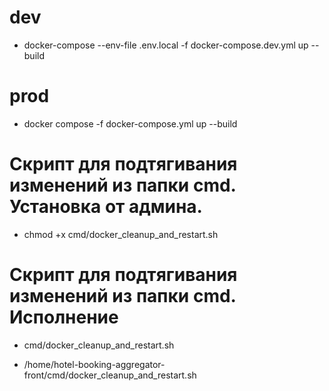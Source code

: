 # dev

* docker-compose --env-file .env.local -f docker-compose.dev.yml  up --build 

# prod

* docker compose -f docker-compose.yml up --build

# Скрипт для подтягивания изменений из папки cmd. Установка от админа.  

* chmod +x cmd/docker_cleanup_and_restart.sh

# Скрипт для подтягивания изменений из папки cmd. Исполнение

* cmd/docker_cleanup_and_restart.sh


* /home/hotel-booking-aggregator-front/cmd/docker_cleanup_and_restart.sh
